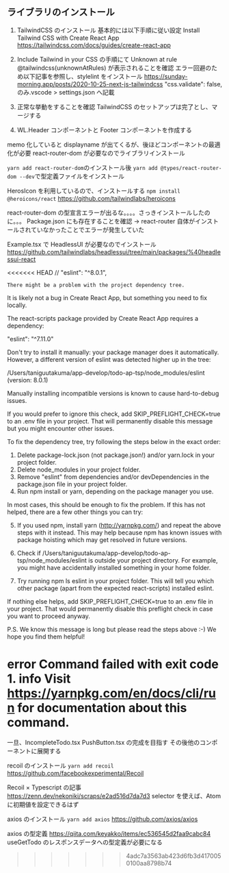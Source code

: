 ## ライブラリのインストール

1. TailwindCSS のインストール
   基本的には以下手順に従い設定
   Install Tailwind CSS with Create React App
   https://tailwindcss.com/docs/guides/create-react-app

2. Include Tailwind in your CSS の手順にて
   Unknown at rule @tailwindcss(unknownAtRules) が表示されることを確認
   エラー回避のため以下記事を参照し、stylelint をインストール
   https://sunday-morning.app/posts/2020-10-25-next-js-tailwindcss
   "css.validate": false, のみ.vscode > settings.json へ記載

3. 正常な挙動をすることを確認
   TailwindCSS のセットアップは完了とし、マージする

4. WL.Header コンポーネントと Footer コンポーネントを作成する

memo 化していると displayname が出てくるが、後ほどコンポーネントの最適化が必要
react-router-dom が必要なのでライブラリインストール

`yarn add react-router-dom`のインストール後
`yarn add @types/react-router-dom --dev`で型定義ファイルをインストール

HerosIcon を利用しているので、インストールする
`npm install @heroicons/react`
https://github.com/tailwindlabs/heroicons

react-router-dom の型宣言エラーが出るな。。。。さっきインストールしたのに。。。
Package.json にも存在することを確認
→ react-router 自体がインストールされていなかったことでエラーが発生していた

Example.tsx で HeadlessUI が必要なのでインストール
https://github.com/tailwindlabs/headlessui/tree/main/packages/%40headlessui-react

<<<<<<< HEAD
    // "eslint": "^8.0.1",

    There might be a problem with the project dependency tree.

It is likely not a bug in Create React App, but something you need to fix locally.

The react-scripts package provided by Create React App requires a dependency:

"eslint": "^7.11.0"

Don't try to install it manually: your package manager does it automatically.
However, a different version of eslint was detected higher up in the tree:

/Users/taniguutakuma/app-develop/todo-ap-tsp/node_modules/eslint (version: 8.0.1)

Manually installing incompatible versions is known to cause hard-to-debug issues.

If you would prefer to ignore this check, add SKIP_PREFLIGHT_CHECK=true to an .env file in your project.
That will permanently disable this message but you might encounter other issues.

To fix the dependency tree, try following the steps below in the exact order:

1. Delete package-lock.json (not package.json!) and/or yarn.lock in your project folder.
2. Delete node_modules in your project folder.
3. Remove "eslint" from dependencies and/or devDependencies in the package.json file in your project folder.
4. Run npm install or yarn, depending on the package manager you use.

In most cases, this should be enough to fix the problem.
If this has not helped, there are a few other things you can try:

5. If you used npm, install yarn (http://yarnpkg.com/) and repeat the above steps with it instead.
   This may help because npm has known issues with package hoisting which may get resolved in future versions.

6. Check if /Users/taniguutakuma/app-develop/todo-ap-tsp/node_modules/eslint is outside your project directory.
   For example, you might have accidentally installed something in your home folder.

7. Try running npm ls eslint in your project folder.
   This will tell you which other package (apart from the expected react-scripts) installed eslint.

If nothing else helps, add SKIP_PREFLIGHT_CHECK=true to an .env file in your project.
That would permanently disable this preflight check in case you want to proceed anyway.

P.S. We know this message is long but please read the steps above :-) We hope you find them helpful!

error Command failed with exit code 1.
info Visit https://yarnpkg.com/en/docs/cli/run for documentation about this command.
=======
一旦、IncompleteTodo.tsx PushButton.tsx の完成を目指す
その後他のコンポーネントに展開する

recoil のインストール
`yarn add recoil`
https://github.com/facebookexperimental/Recoil

Recoil × Typescript の記事
https://zenn.dev/nekoniki/scraps/e2ad516d7da7d3
selector を使えば、Atom に初期値を設定できるはず

axios のインストール
`yarn add axios`
https://github.com/axios/axios

axios の型定義
https://qiita.com/keyakko/items/ec536545d2faa9cabc84
useGetTodo のレスポンスデータへの型定義が必要になる
>>>>>>> 4adc7a3563ab423d6fb3d4170050100aa8798b74
